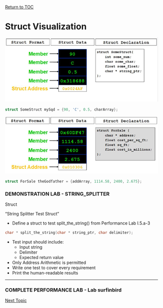 <a href="https://github.com/CyberTrainingUSAF/05-C-Programming/blob/master/00-Table-of-Contents.md" rel="Return to TOC"> Return to TOC </a>

# Struct Visualization

![](/assets/structvis1.JPG)
```c
struct SomeStruct mySqd = {90, 'C', 0.5, charArray};
```

![](/assets/structvis2.JPG)
```c
struct ForSale theGodfather = {addArray, 1114.58, 2400, 2.675};
```

### DEMONSTRATION LAB - STRING_SPLITTER

Struct

“String Splitter Test Struct”

* Define a struct to test split_the_string() from Performance Lab I.5.a-3
```c
char * split_the_string(char * string_ptr, char delimiter);
```
* Test input should include:
    * Input string
    * Delimiter
    * Expected return value
* Only Address Arithmetic is permitted
* Write one test to cover every requirement
* Print the human-readable results

---

### COMPLETE PERFORMANCE LAB - Lab surfinbird

<a href="https://github.com/CyberTrainingUSAF/05-C-Programming/blob/master/14_Structs/performance_labs/Lab_surfinbird.md" rel="Next Topic"> Next Topic </a>
